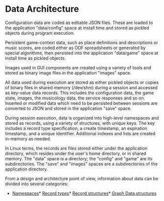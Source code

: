 # Data Architecture

Configuration data are coded as editable JSON files. These are loaded to the application "data/config" space at install time and stored as pickled objects during program execution.

 Persistent game-context data, such as place definitions and descriptions or music scores, are coded either as ODF spreadsheets or generated by special algorithms, then persisted into the application "data/game" space at install time as pickled objects.

 Images used in GUI components are created using a variety of tools and stored as binary image files in the application "images" space.

 All data used during execution are stored as either pickled objects or copies of binary files in shared memory (/dev/shm) during a session and accessed as key-value data records. This includes the configuration data, the game state, images, the musicology data, the service responses and so on. Inserted or modified data which need to be persisted between sessions are converted to JSON and stored in the application "save" space.

 During session execution, data is organized into high-level namespaces and stored as records, using a variety of structures, with unique keys. The key includes a record type specification, a create timestamp, an expiration timestamp, and a unique identifier. Additional indexes and lists are created in-memory as needed.

 In Linux terms, the records are files stored either under the application directory, which resides under the user's home directory, or in shared memory. The "data" space is a directory; the "config" and "game" are its subdirectories. The "save" and "images" spaces are a subdirectories of the application directory.

 From a design and architecture point of view, information about data can be divided into several categories:
 * [Namespaces](./data_namespaces.html)* [Record types](./data_record_types.html)* [Record structures](./data_record_structs.html)* [Graph Data structures](./data_graphs.html)



















